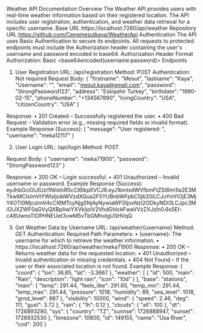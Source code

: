 Weather API Documentation
Overview
The Weather API provides users with real-time weather information based on their registered location. The API includes user registration, authentication, and weather data retrieval for a specific username.
Base URL
https://localhost:7260/api/weather
Repository URL
https://github.com/Cengmesutkaya/WeatherApi
Authentication
The API uses Basic Authentication to secure its endpoints. All requests to protected endpoints must include the Authorization header containing the user's username and password encoded in base64.
Authorization Header Format
Authorization: Basic <base64encoded(username:password)>
Endpoints
1. User Registration
URL: /api/registration
Method: POST
Authentication: Not required
Request Body:
{
   "firstname": "Mesut",
   "lastname": "Kaya",
   "Username": "",
   "email": "mesut.kaya@gmail.com",
   "password": "StrongPassword123",
   "address": "Eskişehir Turkey",
   "birthdate": "1990-02-15",
   "phoneNumber": "+134567890",
   "livingCountry": "USA",
   "citizenCountry": "USA"
}

Response:
•	201 Created – Successfully registered the user.
•	400 Bad Request – Validation error (e.g., missing required fields or invalid format).
Example Response (Success):
{
    "message": "User registered: ",
    "username": "meka12117"
}

2. User Login
URL: /api/login
Method: POST

Request Body:
{
  "username": "meka71900",
  "password": "StrongPassword123"
}

Response:
•	200 OK – Login successful.
•	401 Unauthorized – Invalid username or password.
Example Response (Success):
eyJhbGciOiJIUzI1NiIsInR5cCI6IkpXVCJ9.eyJ1bmlxdWVfbmFtZSI6Im1la2E3MTkwMCIsImVtYWlsIjoibWVzdXQua2F5YUBnbWFpbC5jb20iLCJuYmYiOjE3MjY4OTI0MjcsImV4cCI6MTcyNjg5NjAyNywiaWF0IjoxNzI2ODkyNDI3LCJpc3MiOiJXZWF0aGVyQXBpIiwiYXVkIjoiV2VhdGhlckFwaVVzZXJzIn0.6s5EI-c48UwnoTIOPHNEUet3vwM5vTbGMholgUSHVqQ








3. Get Weather Data by Username
URL: /api/weather/{username}
Method: GET
Authentication: Required
Path Parameters:
•	{username}: The username for which to retrieve the weather information.
•	https://localhost:7260/api/weather/meka71900
Response:
•	200 OK – Returns weather data for the requested location.
•	401 Unauthorized – Invalid authentication or missing credentials.
•	404 Not Found – If the user or their associated location is not found.
Example Response:
{
  "coord": {
    "lon": 36.85,
    "lat": -3.3667
  },
  "weather": [
    {
      "id": 500,
      "main": "Rain",
      "description": "light rain",
      "icon": "10d"
    }
  ],
  "base": "stations",
  "main": {
    "temp": 291.44,
    "feels_like": 291.65,
    "temp_min": 291.44,
    "temp_max": 291.44,
    "pressure": 1018,
    "humidity": 89,
    "sea_level": 1018,
    "grnd_level": 887
  },
  "visibility": 10000,
  "wind": {
    "speed": 2.46,
    "deg": 111,
    "gust": 3.72
  },
  "rain": {
    "1h": 0.12
  },
  "clouds": {
    "all": 100
  },
  "dt": 1726893280,
  "sys": {
    "country": "TZ",
    "sunrise": 1726888947,
    "sunset": 1726932530
  },
  "timezone": 10800,
  "id": 149155,
  "name": "Usa River",
  "cod": 200
}



